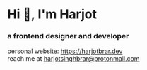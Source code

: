 <h1>Hi 👋, I'm Harjot</h1>
<h3>a frontend designer and developer</h3>

personal website: https://harjotbrar.dev
<br>
reach me at harjotsinghbrar@protonmail.com



